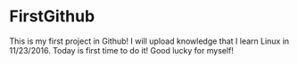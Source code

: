 # FirstGithub
This is my first project in Github!
I will upload knowledge that I learn Linux in 11/23/2016.
Today is first time to do it!
Good lucky for myself!
